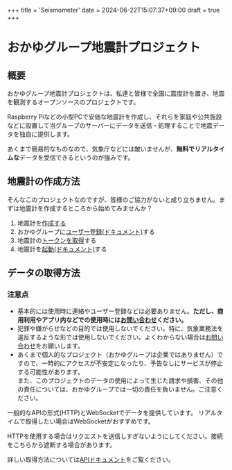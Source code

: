 +++
title = 'Seismometer'
date = 2024-06-22T15:07:37+09:00
draft = true
+++

# おかゆグループ地震計プロジェクト

## 概要
おかゆグループ地震計プロジェクトは、私達と皆様で全国に震度計を置き、地震を観測するオープンソースのプロジェクトです。

Raspberry Piなどの小型PCで安価な地震計を作成し、それらを家庭や公共施設などに設置して当グループのサーバーにデータを送信・処理することで地震データを独自に提供します。

あくまで簡易的なものなので、気象庁などには敵いませんが、**無料でリアルタイムな**データを受信できるというのが強みです。

## 地震計の作成方法
そんなこのプロジェクトなのですが、皆様のご協力がないと成り立ちません。まずは地震計を作成するところから始めてみませんか？

 1. 地震計を[作成する](/seismometer/docs/create)
 2. おかゆグループに[ユーザー登録(ドキュメント)](/user/new)する
 3. 地震計の[トークンを取得](/user/seismometer/token)する
 4. 地震計を[起動(ドキュメント)](/seismometer/docs/add_token)する

## データの取得方法

### 注意点
 - 基本的には使用時に連絡やユーザー登録などは必要ありません。**ただし、商用利用やアプリ内などでの使用時には[お問い合わせ](https://okayugroup.com/%e3%81%8a%e5%95%8f%e3%81%84%e5%90%88%e3%82%8f%e3%81%9b/)ください。**
 - 犯罪や嫌がらせなどの目的では使用しないでください。特に、気象業務法を違反するような形では使用しないでください。よくわからない場合は[お問い合わせ](https://okayugroup.com/%e3%81%8a%e5%95%8f%e3%81%84%e5%90%88%e3%82%8f%e3%81%9b/)をお願いします。
 - あくまで個人的なプロジェクト（おかゆグループは企業ではありません）ですので、一時的にアクセスが不安定になったり、予告なしにサービスが停止する可能性があります。<br/>また、このプロジェクトのデータの使用によって生じた請求や損害、その他の責任については、おかゆグループでは一切の責任を負いません。ご注意ください。


一般的なAPIの形式(HTTP)とWebSocketでデータを提供しています。
リアルタイムで取得したい場合はWebSocketがおすすめです。

HTTPを使用する場合はリクエストを送信しすぎないようにしてください。接続をこちらから遮断する場合があります。

詳しい取得方法については[APIドキュメント](/seismometer/docs/api)をご覧ください。

